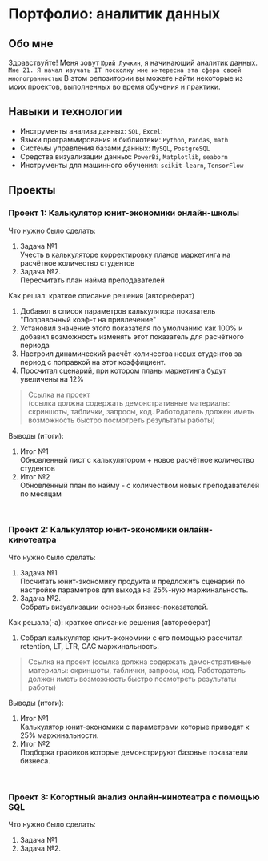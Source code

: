 # Портфолио: аналитик данных

## Обо мне

Здравствуйте! Меня зовут ``Юрий Лучкин``, я начинающий аналитик данных. 
``Мне 21. Я начал изучать IT посколку мне интересна эта сфера своей многогранностью``
В этом репозитории вы можете найти некоторые из моих проектов, выполненных во время обучения и практики.
<br>

## Навыки и технологии
- Инструменты анализа данных: ``SQL``, ``Excel``: 
- Языки программирования и библиотеки: ``Python``, ``Pandas``, ``math`` 
- Системы управления базами данных: ``MySQL``, ``PostgreSQL``
- Средства визуализации данных: ``PowerBi``, ``Matplotlib``, ``seaborn``
- Инструменты для машинного обучения: ``scikit-learn``, ``TensorFlow``

## Проекты
### <p> Проект 1: Калькулятор юнит-экономики онлайн-школы</p>
<p>Что нужно было сделать:<p>
<ol>
  <li>Задача №1</li>
  Учесть в калькуляторе корректировку планов маркетинга на расчётное количество студентов 
  <li>Задача №2.</li>
  Пересчитать план найма преподавателей 
</ol>

<p>Как решал: краткое описание решения (автореферат)<p>
<ol>
<li>Добавил в список параметров калькулятора показатель "Поправочный коэф-т на привлечение"</li>
<li>Установил значение этого показателя по умолчанию как 100% и добавил возможность изменять этот показатель для расчётного периода</li>
<li>Настроил динамический расчёт количества новых студентов за период с поправкой на этот коэффициент.</li>
<li>Просчитал сценарий, при котором планы маркетинга будут увеличены на 12%</li>
</ol>

>Ссылка на проект<br>
(ссылка должна содержать демонстративные материалы: скриншоты, таблички, запросы, код. Работодатель должен иметь возможность быстро посмотреть результаты работы)

<p>Выводы (итоги):<p>
<ol>
  <li>Итог №1</li>
  Обновленный лист с калькулятором + новое расчётное количество студентов
  <li>Итог №2</li>
  Обновлённый план по найму - с количеством новых преподавателей по месяцам
</ol>
<br> 

### <p> Проект 2: Калькулятор юнит-экономики онлайн-кинотеатра</p>
<p>Что нужно было сделать:<p>
<ol>
  <li>Задача №1</li>
  Посчитать юнит-экономику продукта и предложить сценарий по настройке параметров для выхода на 25%-ную маржинальность.
  <li>Задача №2.</li>
  Собрать визуализации основных бизнес-показателей.
</ol>

<p>Как решала(-а): краткое описание решения (автореферат)<p>
  <ol>
<li>Собрал калькулятор юнит-экономики с его помощью рассчитал retention, LT, LTR, CAC маржинальность.
</ol>

>Ссылка на проект
(ссылка должна содержать демонстративные материалы: скриншоты, таблички, запросы, код. Работодатель должен иметь возможность быстро посмотреть результаты работы)

<p>Выводы (итоги):<p>
<ol>
  <li>Итог №1</li>
  Калькулятор юнит-экономики с параметрами которые приводят к 25% маржинальности.
  <li>Итог №2</li>
  Подборка графиков которые демонстрируют базовые показатели бизнеса.
</ol>
<br>

### <p> Проект 3: Когортный анализ онлайн-кинотеатра с помощью SQL</p>
<p>Что нужно было сделать:<p>
<ol>
  <li>Задача №1</li>
  
  <li>Задача №2.</li>
  
</ol>






